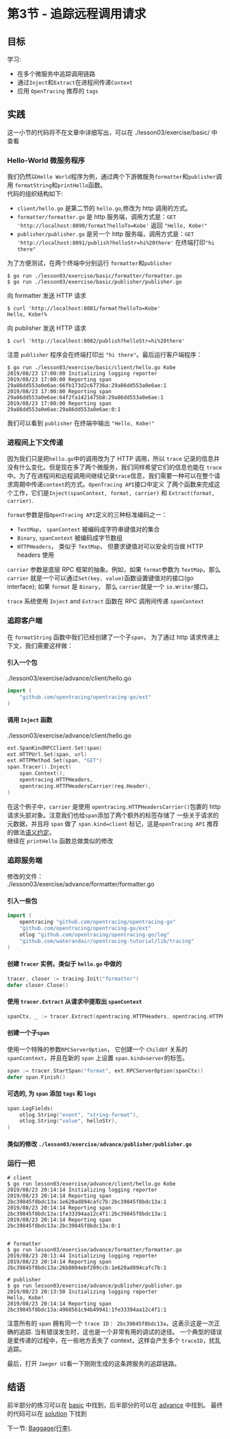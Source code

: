 # 第3节 - 追踪远程调用请求

## 目标

学习:

* 在多个微服务中追踪调用链路
* 通过`Inject`和`Extract`在进程间传递`Context`
* 应用 `OpenTracing` 推荐的 `tags`

## 实践
这一小节的代码将不在文章中详细写出，可以在 ./lesson03/exercise/basic/ 中查看
### Hello-World 微服务程序

我们仍然以`Hello World`程序为例，通过两个下游微服务`formatter`和`publisher`调用 `formatString`和`printHello`函数。  
代码的组织结构如下:

  * `client/hello.go` 是第二节的 `hello.go`,修改为 http 调用的方式。
  * `formatter/formatter.go` 是 http 服务端，调用方式是：`GET 'http://localhost:8090/format?helloTo=Kobe'` 返回 `"Hello, Kobe!"`
  * `publisher/publisher.go` 是另一个 http 服务端，调用方式是：`GET 'http://localhost:8091/publish?helloStr=hi%20there'` 在终端打印`"hi there"`

为了方便测试，在两个终端中分别运行 `formatter`和`publisher`

```
$ go run ./lesson03/exercise/basic/formatter/formatter.go
$ go run ./lesson03/exercise/basic/publisher/publisher.go
```

向 formatter 发送 HTTP 请求

```
$ curl 'http://localhost:8081/format?helloTo=Kobe'
Hello, Kobe!%
```

向 publisher 发送 HTTP 请求

```
$ curl 'http://localhost:8082/publish?helloStr=hi%20there'
```
注意 `publisher` 程序会在终端打印出 `"hi there"`。最后运行客户端程序：

```
$ go run ./lesson03/exercise/basic/client/hello.go Kobe
2019/08/23 17:00:00 Initializing logging reporter
2019/08/23 17:00:00 Reporting span 29a86dd553a0e6ae:66fb173d2c67736a:29a86dd553a0e6ae:1
2019/08/23 17:00:00 Reporting span 29a86dd553a0e6ae:64f2fa1421475b8:29a86dd553a0e6ae:1
2019/08/23 17:00:00 Reporting span 29a86dd553a0e6ae:29a86dd553a0e6ae:0:1
```
我们可以看到 `publisher` 在终端中输出 `"Hello, Kobe!"`

### 进程间上下文传递
因为我们只是把`hello.go`中的调用改为了 HTTP 调用，所以 `trace` 记录的信息并没有什么变化。但是现在多了两个微服务，我们同样希望它们的信息也能在
`trace`中。为了在进程间和远程调用间继续记录`trace`信息，我们需要一种可以在整个请求周期中传递`context`的方式。`OpenTracing API`接口中定义
了两个函数来完成这个工作，它们是`Inject(spanContext, format, carrier)` 和 `Extract(format, carrier)`.  

`format`参数是指`OpenTracing API`定义的三种标准编码之一：  
  * `TextMap`， `spanContext` 被编码成字符串键值对的集合
  * `Binary`, `spanContext` 被编码成字节数组
  * `HTTPHeaders`， 类似于 `TextMap`， 但要求键值对可以安全的当做 HTTP headers 使用

`carrier` 参数是底层 RPC 框架的抽象。例如，如果 `format`参数为 `TextMap`，那么`carrier` 就是一个可以通过`Set(key, value)`函数设置键值对的接口(go interface);
如果 `format` 是 `Binary`， 那么 `carrier`就是一个 `io.Writer`接口。

`trace` 系统使用 `Inject` and `Extract` 函数在 RPC 调用间传递 `spanContext`

### 追踪客户端

在 `formatString` 函数中我们已经创建了一个子`span`， 为了通过 http 请求传递上下文，我们需要这样做：

#### 引入一个包
./lesson03/exercise/advance/client/hello.go
```go
import (
    "github.com/opentracing/opentracing-go/ext"
)
```

#### 调用 `Inject` 函数
./lesson03/exercise/advance/client/hello.go
```go
ext.SpanKindRPCClient.Set(span)
ext.HTTPUrl.Set(span, url)
ext.HTTPMethod.Set(span, "GET")
span.Tracer().Inject(
    span.Context(),
    opentracing.HTTPHeaders,
    opentracing.HTTPHeadersCarrier(req.Header),
)
```

在这个例子中，`carrier` 是使用 `opentracing.HTTPHeadersCarrier()`包裹的 http 请求头部对象。注意我们也给`span`添加了两个额外的标签存储了
一些关于请求的元数据，并且将 `span` 做了 `span.kind=client` 标记，这是`openTracing API` 推荐的做法[语义约定][semantic-conventions]。  
继续在 `printHello` 函数总做类似的修改

### 追踪服务端
修改的文件：  
./lesson03/exercise/advance/formatter/formatter.go
#### 引入一些包

```go
import (
    opentracing "github.com/opentracing/opentracing-go"
    "github.com/opentracing/opentracing-go/ext"
    otlog "github.com/opentracing/opentracing-go/log"
    "github.com/waterandair/opentracing-tutorial/lib/tracing"
)
```

#### 创建 `Tracer` 实例，类似于 `hello.go` 中做的

```go
tracer, closer := tracing.Init("formatter")
defer closer.Close()
```

#### 使用 `tracer.Extract` 从请求中提取出 `spanContext`

```go
spanCtx, _ := tracer.Extract(opentracing.HTTPHeaders, opentracing.HTTPHeadersCarrier(r.Header))
```

#### 创建一个子`span`
使用一个特殊的参数`RPCServerOption`， 它创建一个 `ChildOf` 关系的 `spanCcontext`，并且在新的 `span` 上设置 `span.kind=server`的标签。 

```go
span := tracer.StartSpan("format", ext.RPCServerOption(spanCtx))
defer span.Finish()
```

#### 可选的, 为 `span` 添加 `tags` 和 `logs`

```go
span.LogFields(
    otlog.String("event", "string-format"),
    otlog.String("value", helloStr),
)
```

#### 类似的修改 `./lesson03/exercise/advance/publisher/publisher.go`

### 运行一把

```
# client
$ go run lesson03/exercise/advance/client/hello.go Kobe
2019/08/23 20:14:14 Initializing logging reporter
2019/08/23 20:14:14 Reporting span 2bc39845f8bdc13a:1e620ad894cafc7b:2bc39845f8bdc13a:1
2019/08/23 20:14:14 Reporting span 2bc39845f8bdc13a:1fe33394aa12c4f1:2bc39845f8bdc13a:1
2019/08/23 20:14:14 Reporting span 2bc39845f8bdc13a:2bc39845f8bdc13a:0:1


# formatter
$ go run lesson03/exercise/advance/formatter/formatter.go
2019/08/23 20:13:44 Initializing logging reporter
2019/08/23 20:14:14 Reporting span 2bc39845f8bdc13a:26b8004ebf209ccb:1e620ad894cafc7b:1

# publisher
$ go run lesson03/exercise/advance/publisher/publisher.go 
2019/08/23 20:13:50 Initializing logging reporter
Hello, Kobe!
2019/08/23 20:14:14 Reporting span 2bc39845f8bdc13a:4968561c94b49941:1fe33394aa12c4f1:1
```
注意所有的 `span` 拥有同一个 `trace ID： 2bc39845f8bdc13a`，这表示这是一次正确的追踪. 当有错误发生时，这也是一个非常有用的调试的途径。
一个典型的错误是爱传递的过程中，在一些地方丢失了 context，这样会产生多个 `traceID`，扰乱追踪。  

最后，打开 `Jaeger UI`看一下刚刚生成的这条跨服务的追踪链路。

## 结语

前半部分的练习可以在 [basic](./exercise/basic) 中找到，后半部分的可以在 [advance](./exercise/advance) 中找到。 
最终的代码可以在 [solution](./solution) 下找到

下一节: [Baggage(行李)](../lesson04).

[semantic-conventions]: https://github.com/opentracing/specification/blob/master/semantic_conventions.md
